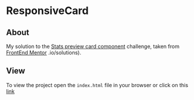 # ResponsiveCard

## About

My solution to the [Stats preview card component](https://www.frontendmentor.io/challenges/stats-preview-card-component-8JqbgoU62) challenge, taken from [FrontEnd Mentor](https://www.frontendmentor) .io/solutions).

## View

To view the project open the `index.html` file in your browser or click on this [link](https://gabrielnicolim.github.io/Front-End-Mentor/PreviewCard/)
